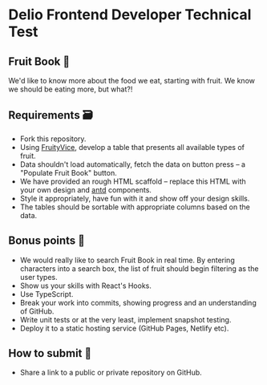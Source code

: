 # Delio Frontend Developer Technical Test

## Fruit Book 🍇

We'd like to know more about the food we eat, starting with fruit. We know we should be eating more, but what?!

## Requirements 🗃️

- Fork this repository.
- Using [FruityVice](https://www.fruityvice.com), develop a table that presents all available types of fruit.
- Data shouldn't load automatically, fetch the data on button press – a "Populate Fruit Book" button.
- We have provided an rough HTML scaffold – replace this HTML with your own design and [antd](https://ant.design/) components.
- Style it appropriately, have fun with it and show off your design skills.
- The tables should be sortable with appropriate columns based on the data.

## Bonus points 🥇

- We would really like to search Fruit Book in real time. By entering characters into a search box, the list of fruit should begin filtering as the user types.
- Show us your skills with React's Hooks.
- Use TypeScript.
- Break your work into commits, showing progress and an understanding of GitHub.
- Write unit tests or at the very least, implement snapshot testing.
- Deploy it to a static hosting service (GitHub Pages, Netlify etc).

## How to submit 🔗

- Share a link to a public or private repository on GitHub.
